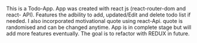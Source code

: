 This is a Todo-App.
App was created with react js (react-router-dom and react- API).
Features the adbility to add, updated/Edit and delete todo list if needed.
I also incorporated motivational quote using react-Api. quote is randomised and can be changed anytime.
App is in complete stage but will add more features eventually.
The goal is to refactor with REDUX in future.


